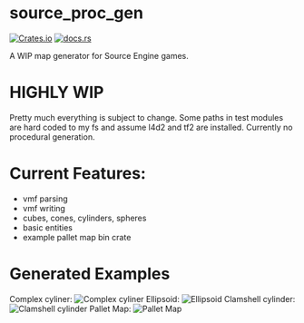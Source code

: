 # source_proc_gen

[![Crates.io](https://img.shields.io/crates/v/vmf_parser_nom)](https://crates.io/crates/source_map_gen)
[![docs.rs](https://img.shields.io/docsrs/source_map_gen)](https://docs.rs/vmf_parser_nom/latest/source_map_gen)

A WIP map generator for Source Engine games.

# HIGHLY WIP

Pretty much everything is subject to change.
Some paths in test modules are hard coded to my fs and assume l4d2 and tf2 are installed.
Currently no procedural generation.

# Current Features:

- vmf parsing
- vmf writing
- cubes, cones, cylinders, spheres
- basic entities
- example pallet map bin crate

# Generated Examples

Complex cyliner:
![Complex cyliner](https://cdn.discordapp.com/attachments/836787072768671786/1106754223976239125/image.png)
Ellipsoid:
![Ellipsoid](https://cdn.discordapp.com/attachments/836787072768671786/1121226118482116688/image.png)
Clamshell cylinder:
![Clamshell cylinder](https://cdn.discordapp.com/attachments/836787072768671786/1106978296366891048/image.png)
Pallet Map:
![Pallet Map](https://cdn.discordapp.com/attachments/836787072768671786/1094669378219425883/image.png)